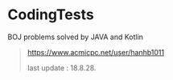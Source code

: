 # CodingTests

BOJ problems solved by JAVA and Kotlin


> https://www.acmicpc.net/user/hanhb1011
>
> last update : 18.8.28.
